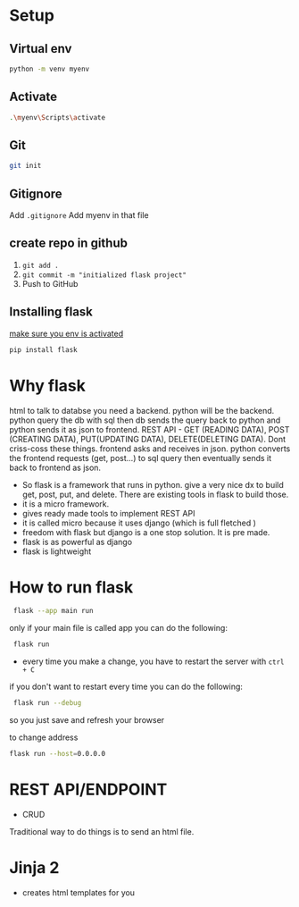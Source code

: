 # Setup

## Virtual env

```bash
python -m venv myenv  
```

## Activate
```bash
.\myenv\Scripts\activate   
```

## Git
```bash
git init
```

## Gitignore

Add `.gitignore`
Add myenv in that file

## create repo in github
1. `git add .`
2. `git commit -m "initialized flask project"`
3. Push to GitHub

## Installing flask
[make sure you env is activated](https://flask.palletsprojects.com/en/3.0.x/installation/)
```bash
pip install flask
```

# Why flask

html to talk to databse you need a backend. python will be the backend. 
python query the db with sql then db sends the query back to python and python sends it as json to frontend.
REST API - GET (READING DATA), POST (CREATING DATA), PUT(UPDATING DATA), DELETE(DELETING DATA). Dont criss-coss these things. frontend asks and receives in json.
python converts the frontend requests (get, post...) to sql query then eventually sends it back to frontend as json.


- So flask is a framework that runs in python. give a very nice dx to build get, post, put, and delete. There are existing tools in flask to build those.
- it is a micro framework.
- gives ready made tools to implement REST API
- it is called micro because it uses django (which is full fletched )
- freedom with flask but django is a one stop solution. It is pre made.
- flask is as powerful as django
- flask is lightweight

# How to run flask
```bash
 flask --app main run
```

only if your main file is called app you can do the following:
```bash
 flask run
```

- every time you make a change, you have to restart the server with `ctrl + C`

if you don't want to restart every time you can do the following:
```bash
 flask run --debug
```

so you just save and refresh your browser

to change address

```bash
flask run --host=0.0.0.0
```

# REST API/ENDPOINT
- CRUD 

Traditional way to do things is  to send an html file. 

# Jinja 2 
- creates html templates for you
